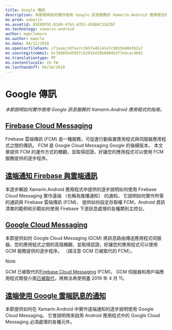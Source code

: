 ```yaml
---
title: Google 傳訊
description: 本節說明如何實作使用 Google 訊息服務的 Xamarin.Android 應用程式的指南。
ms.prod: xamarin
ms.assetid: 85E8DF92-D160-4763-A7D3-458B4C31635F
ms.technology: xamarin-android
author: mgmclemore
ms.author: mamcle
ms.date: 04/12/2018
ms.openlocfilehash: cf1eaec3dfee7c3457a4614147c9b5564843b2a7
ms.sourcegitcommit: bc39d85b4585fcb291bd30b8004b3f7edcac4602
ms.translationtype: MT
ms.contentlocale: zh-TW
ms.lasthandoff: 04/16/2018
---
```

# <a name="google-messaging"></a>Google 傳訊

_本節說明如何實作使用 Google 訊息服務的 Xamarin.Android 應用程式的指南。_

## <a name="firebase-cloud-messagingfirebase-cloud-messagingmd"></a>[Firebase Cloud Messaging](firebase-cloud-messaging.md)

Firebase 雲端傳訊 (FCM) 是一種服務，可促進行動裝置應用程式與伺服器應用程式之間的傳訊。 FCM 是 Google Cloud Messaging Google 的後續版本。 本文章提供 FCM 的運作方式的概觀，並取得認證，好讓您的應用程式可以使用 FCM 服務提供的逐步程序。

## <a name="remote-notifications-with-firebase-cloud-messagingremote-notifications-with-fcmmd"></a>[遠端通知 Firebase 與雲端通訊](remote-notifications-with-fcm.md)

本逐步解說 Xamarin.Android 應用程式中提供的逐步說明如何使用 Firebase Cloud Messaging 實作遠端 （也稱為推播通知） 的通知。 它說明如何實作所需的通訊與 Firebase 雲端傳訊 (FCM)、 提供如何設定存取權 FCM，Android 資訊清單的範例和示範如何使用 Firebase 下游訊息處理的各種類別主控台。

## <a name="google-cloud-messaginggoogle-cloud-messagingmd"></a>[Google Cloud Messaging](google-cloud-messaging.md)

本節提供如何 Google Cloud Messaging (GCM) 將訊息路由傳送應用程式伺服器，您的應用程式之間的高階概觀，並取得認證，好讓您的應用程式可以使用 GCM 服務提供的逐步程序。 （請注意 GCM 已被取代的 FCM）。

> [!NOTE]
> GCM 已被取代的[Firebase Cloud Messaging](~/android/data-cloud/google-messaging/firebase-cloud-messaging.md) (FCM)。
> GCM 伺服器和用戶端應用程式開發介面[已被取代](https://firebase.googleblog.com/2018/04/time-to-upgrade-from-gcm-to-fcm.html)，將無法再使用盡 2019 年 4 月 11。

## <a name="remote-notifications-with-google-cloud-messagingremote-notifications-with-gcmmd"></a>[遠端使用 Google 雲端訊息的通知](remote-notifications-with-gcm.md)

本節提供如何在 Xamarin.Android 中實作遠端通知的逐步說明使用 Google Cloud Messaging。
它會說明用來啟用 Android 應用程式中的 Google Cloud Messaging 必須處理的各種元件。


